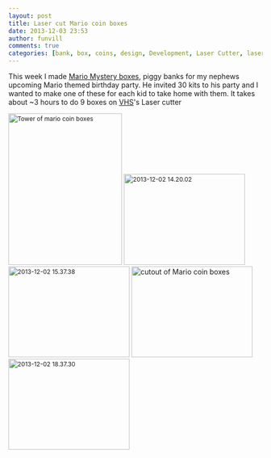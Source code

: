 ```yaml
---
layout: post
title: Laser cut Mario coin boxes 
date: 2013-12-03 23:53
author: funvill
comments: true
categories: [bank, box, coins, design, Development, Laser Cutter, laser cutter, mario]
---
```

This week I made <a href="http://www.mariowiki.com/%3F_Block">Mario Mystery boxes</a>, piggy banks for my nephews upcoming Mario themed birthday party. He invited 30 kits to his party and I wanted to make one of these for each kid to take home with them. It takes about ~3 hours to do 9 boxes on <a href="http://vancouver.hackspace.ca/wp/">VHS</a>'s Laser cutter

<img class="alignnone size-medium wp-image-3525" style="font-size: 12px; line-height: 18px;" alt="Tower of mario coin boxes " src="http://blog.abluestar.com/public/uploads/2013/12/2013-12-03-22.31.52-225x300.jpg" width="225" height="300" /> <img class="alignnone  wp-image-3529" style="font-size: 12px; line-height: 18px;" alt="2013-12-02 14.20.02" src="http://blog.abluestar.com/public/uploads/2013/12/2013-12-02-14.20.02-300x225.jpg" width="240" height="180" /> <img class="alignnone  wp-image-3528" style="font-size: 12px; line-height: 18px;" alt="2013-12-02 15.37.38" src="http://blog.abluestar.com/public/uploads/2013/12/2013-12-02-15.37.38-300x225.jpg" width="240" height="180" /> <a href="http://blog.abluestar.com/public/uploads/2013/12/2013-12-02-16.59.35.jpg"><img class="alignnone  wp-image-3527" alt="cutout of Mario coin boxes " src="http://blog.abluestar.com/public/uploads/2013/12/2013-12-02-16.59.35-300x225.jpg" width="240" height="180" /></a>   <img class="alignnone  wp-image-3526" style="font-size: 12px; line-height: 18px;" alt="2013-12-02 18.37.30" src="http://blog.abluestar.com/public/uploads/2013/12/2013-12-02-18.37.30-300x225.jpg" width="240" height="180" />
